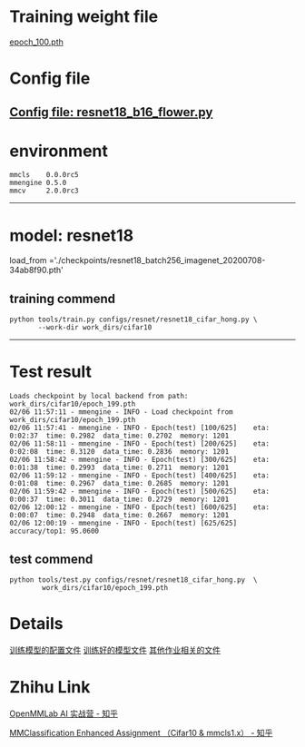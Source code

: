 # Training weight file
[epoch_100.pth](https://github.com/chg0901/openmmlab-hong/blob/main/1.Basic/epoch_100.pth)
# Config file
[Config file: resnet18_b16_flower.py](https://github.com/chg0901/openmmlab-hong/blob/main/1.Basic/resnet18_b16_flower.py)
------------------------------------------
# environment
```
mmcls    0.0.0rc5
mmengine 0.5.0
mmcv     2.0.0rc3
```

------------------------------------------
# model: resnet18
load_from ='./checkpoints/resnet18_batch256_imagenet_20200708-34ab8f90.pth' 

## training commend
```
python tools/train.py configs/resnet/resnet18_cifar_hong.py \
       --work-dir work_dirs/cifar10
```

------------------------------------------
# Test result
```
Loads checkpoint by local backend from path: work_dirs/cifar10/epoch_199.pth
02/06 11:57:11 - mmengine - INFO - Load checkpoint from work_dirs/cifar10/epoch_199.pth
02/06 11:57:41 - mmengine - INFO - Epoch(test) [100/625]    eta: 0:02:37  time: 0.2982  data_time: 0.2702  memory: 1201  
02/06 11:58:11 - mmengine - INFO - Epoch(test) [200/625]    eta: 0:02:08  time: 0.3120  data_time: 0.2836  memory: 1201  
02/06 11:58:42 - mmengine - INFO - Epoch(test) [300/625]    eta: 0:01:38  time: 0.2993  data_time: 0.2711  memory: 1201  
02/06 11:59:12 - mmengine - INFO - Epoch(test) [400/625]    eta: 0:01:08  time: 0.2967  data_time: 0.2685  memory: 1201  
02/06 11:59:42 - mmengine - INFO - Epoch(test) [500/625]    eta: 0:00:37  time: 0.3011  data_time: 0.2729  memory: 1201  
02/06 12:00:12 - mmengine - INFO - Epoch(test) [600/625]    eta: 0:00:07  time: 0.2948  data_time: 0.2667  memory: 1201  
02/06 12:00:19 - mmengine - INFO - Epoch(test) [625/625]  accuracy/top1: 95.0600 
```


## test commend
```
python tools/test.py configs/resnet/resnet18_cifar_hong.py  \
        work_dirs/cifar10/epoch_199.pth 
```

# Details
[训练模型的配置文件](https://github.com/chg0901/openmmlab-hong/blob/main/1.Basic/resnet18_b16_flower.py)
[训练好的模型文件](https://github.com/chg0901/openmmlab-hong/blob/main/1.Basic/epoch_100.pth)
[其他作业相关的文件]( https://github.com/chg0901/openmmlab-hong/tree/main/1.Basic)

# Zhihu Link

[OpenMMLab AI 实战营 - 知乎](https://www.zhihu.com/column/c_1605019904180232192)

[MMClassification Enhanced Assignment （Cifar10 & mmcls1.x） - 知乎](https://zhuanlan.zhihu.com/p/603633490)



